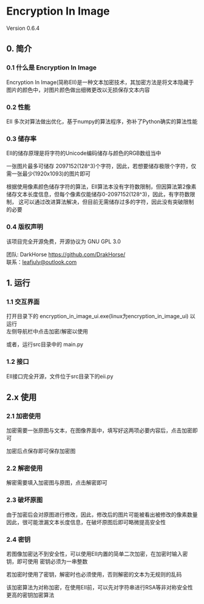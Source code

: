 # Encryption In Image
Version 0.6.4

## 0. 简介
### 0.1 什么是 Encryption In Image
Encryption In Image(简称EII)是一种文本加密技术，其加密方法是将文本隐藏于图片的颜色中，对图片颜色做出细微更改以无损保存文本内容

### 0.2 性能
EII 多次对算法做出优化，基于numpy的算法程序，弥补了Python确实的算法性能

### 0.3 储存率
EII的储存原理是将字符的Unicode编码储存与颜色的RGB数组当中

一张图片最多可储存 2097152(128^3)个字符，因此，若想要储存极限个字符，仅需一张最少(1920x1093)的图片即可

根据使用像素颜色储存字符的算法，EII算法本没有字符数限制，但因算法第2像素储存文本长度信息，但每个像素仅能储存0-2097152(128^3)，因此，有字符数限制，
这可以通过改进算法解决，但目前无需储存过多的字符，因此没有突破限制的必要

### 0.4 版权声明
该项目完全开源免费，开源协议为 GNU GPL 3.0

团队: DarkHorse  https://github.com/DrakHorse/ \
联系：leafjuly@outlook.com

## 1. 运行
### 1.1 交互界面
打开目录下的 encryption_in_image_ui.exe(linux为encryption_in_image_ui) 以运行\
左侧导航栏中点击加密/解密以使用

或者，运行src目录中的 main.py

### 1.2 接口
EII接口完全开源，文件位于src目录下的eii.py

## 2.x 使用
### 2.1 加密使用
加密需要一张原图与文本，在图像界面中，填写好这两项必要内容后，点击加密即可

加密后点保存即可保存加密图

### 2.2 解密使用
解密需要填入加密图与原图，点击解密即可

### 2.3 破坏原图
由于加密后会对原图进行修改，因此，修改后的图片可能被看出被修改的像素数量
因此，很可能泄漏文本长度信息，在破坏原图后即可略微提高安全性

### 2.4 密钥
若图像加密达不到安全性，可以使用EII内置的简单二次加密，在加密时输入密钥，即可使用
密钥必须为一串整数

若加密时使用了密钥，解密时也必须使用，否则解密的文本为无规则的乱码

该加密算法为对称加密，在使用EII前，可以先对字符串进行RSA等非对称安全性更高的密钥加密算法
